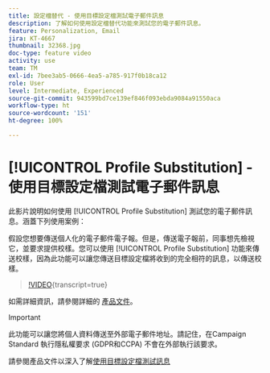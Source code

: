 ```yaml
---
title: 設定檔替代 - 使用目標設定檔測試電子郵件訊息
description: 了解如何使用設定檔替代功能來測試您的電子郵件訊息。
feature: Personalization, Email
jira: KT-4667
thumbnail: 32368.jpg
doc-type: feature video
activity: use
team: TM
exl-id: 7bee3ab5-0666-4ea5-a785-917f0b18ca12
role: User
level: Intermediate, Experienced
source-git-commit: 943599bd7ce139ef846f093ebda9084a91550aca
workflow-type: ht
source-wordcount: '151'
ht-degree: 100%

---
```


# [!UICONTROL Profile Substitution] - 使用目標設定檔測試電子郵件訊息

此影片說明如何使用 [!UICONTROL Profile Substitution] 測試您的電子郵件訊息。涵蓋下列使用案例：

假設您想要傳送個人化的電子郵件電子報。但是，傳送電子報前，同事想先檢視它，並要求提供校樣。您可以使用 [!UICONTROL Profile Substitution] 功能來傳送校樣，因為此功能可以讓您傳送目標設定檔將收到的完全相符的訊息，以傳送校樣。

>[!VIDEO](https://video.tv.adobe.com/v/32368?learn=on){transcript=true}

如需詳細資訊，請參閱詳細的 [產品文件](https://experienceleague.adobe.com/docs/campaign-standard/using/testing-and-sending/preparing-and-testing-messages/testing-messages-using-target.html?lang=zh-Hant)。

>[!IMPORTANT]
>
>此功能可以讓您將個人資料傳送至外部電子郵件地址。請記住，在Campaign Standard 執行隱私權要求 (GDPR和CCPA) 不會在外部執行該要求。

請參閱產品文件以深入了解[使用目標設定檔測試訊息](https://experienceleague.adobe.com/docs/campaign-standard/using/testing-and-sending/preparing-and-testing-messages/testing-messages-using-target.html?lang=zh-Hant)
